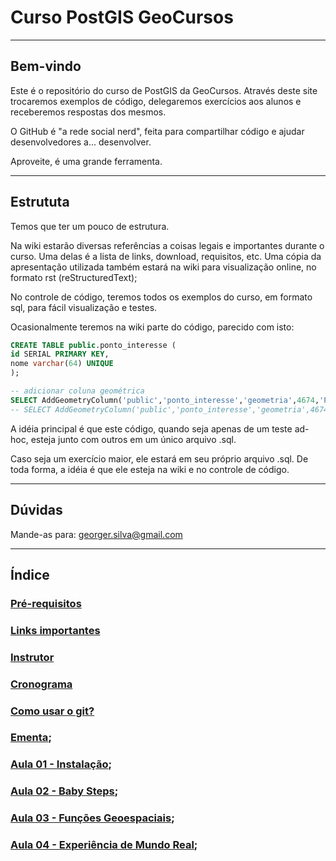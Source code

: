 Curso PostGIS GeoCursos
=============

-------------
Bem-vindo
-------------

Este é o repositório do curso de PostGIS da GeoCursos. Através deste site trocaremos exemplos de código, delegaremos exercícios
aos alunos e receberemos respostas dos mesmos.

O GitHub é "a rede social nerd", feita para compartilhar código e ajudar desenvolvedores a... desenvolver.

Aproveite, é uma grande ferramenta.

-------------
Estrututa
-------------

Temos que ter um pouco de estrutura.

Na wiki estarão diversas referências a coisas legais e importantes durante o curso. Uma delas é a lista de links, download,
requisitos, etc. Uma cópia da apresentação utilizada também estará na wiki para visualização online, no formato rst (reStructuredText);

No controle de código, teremos todos os exemplos do curso, em formato sql, para fácil visualização e testes.

Ocasionalmente teremos na wiki parte do código, parecido com isto:

```sql
CREATE TABLE public.ponto_interesse (
id SERIAL PRIMARY KEY,
nome varchar(64) UNIQUE
);

-- adicionar coluna geométrica
SELECT AddGeometryColumn('public','ponto_interesse','geometria',4674,'POINT',2);
-- SELECT AddGeometryColumn('public','ponto_interesse','geometria',4674,'POINT',3);
```

A idéia principal é que este código, quando seja apenas de um teste ad-hoc, esteja junto com outros em um único arquivo .sql.

Caso seja um exercício maior, ele estará em seu próprio arquivo .sql. De toda forma, a idéia é que ele esteja na wiki e no
controle de código.

-------------
Dúvidas
-------------

Mande-as para: georger.silva@gmail.com

-------------
Índice
-------------

### [Pré-requisitos](wiki/pre-requisitos.md)
### [Links importantes](wiki/links-importantes.md)
### [Instrutor](wiki/instrutor.md)
### [Cronograma](wiki/cronograma.md)
### [Como usar o git?](wiki/como-usar-git.md)
### [Ementa](wiki/ementa.md);
### [Aula 01 - Instalação](wiki/aula01.md);
### [Aula 02 - Baby Steps](wiki/aula02.md);
### [Aula 03 - Funções Geoespaciais](wiki/aula03.md);
### [Aula 04 - Experiência de Mundo Real](wiki/aula04.md);
